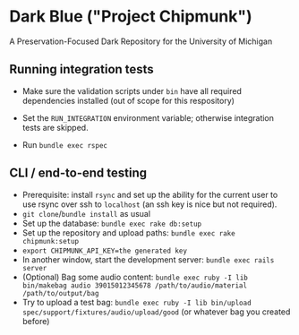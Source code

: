 # Dark Blue ("Project Chipmunk")

A Preservation-Focused Dark Repository for the University of Michigan

## Running integration tests

- Make sure the validation scripts under `bin` have all required dependencies
  installed (out of scope for this respository)

- Set the `RUN_INTEGRATION` environment variable; otherwise integration tests
  are skipped.

- Run `bundle exec rspec`

## CLI / end-to-end testing

- Prerequisite: install `rsync` and set up the ability for the current user to use rsync over
  ssh to `localhost` (an ssh key is nice but not required).
- `git clone`/`bundle install` as usual
- Set up the database: `bundle exec rake db:setup`
- Set up the repository and upload paths: `bundle exec rake chipmunk:setup`
- `export CHIPMUNK_API_KEY=the generated key`
- In another window, start the development server: `bundle exec rails server`
- (Optional) Bag some audio content: `bundle exec ruby -I lib bin/makebag audio 39015012345678 /path/to/audio/material /path/to/output/bag`
- Try to upload a test bag: `bundle exec ruby -I lib bin/upload spec/support/fixtures/audio/upload/good` (or whatever bag you created before)

